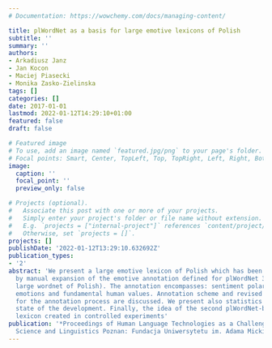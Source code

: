 ```yaml
---
# Documentation: https://wowchemy.com/docs/managing-content/

title: plWordNet as a basis for large emotive lexicons of Polish
subtitle: ''
summary: ''
authors:
- Arkadiusz Janz
- Jan Kocon
- Maciej Piasecki
- Monika Zasko-Zielinska
tags: []
categories: []
date: 2017-01-01
lastmod: 2022-01-12T14:29:10+01:00
featured: false
draft: false

# Featured image
# To use, add an image named `featured.jpg/png` to your page's folder.
# Focal points: Smart, Center, TopLeft, Top, TopRight, Left, Right, BottomLeft, Bottom, BottomRight.
image:
  caption: ''
  focal_point: ''
  preview_only: false

# Projects (optional).
#   Associate this post with one or more of your projects.
#   Simply enter your project's folder or file name without extension.
#   E.g. `projects = ["internal-project"]` references `content/project/deep-learning/index.md`.
#   Otherwise, set `projects = []`.
projects: []
publishDate: '2022-01-12T13:29:10.632692Z'
publication_types:
- '2'
abstract: 'We present a large emotive lexicon of Polish which has been constructed
  by manual expansion of the emotive annotation defined for plWordNet 3.0 emo (a very
  large wordnet of Polish). The annotation encompasses: sentiment polarity, basic
  emotions and fundamental human values. Annotation scheme and revised guidelines
  for the annotation process are discussed. We present also statistics for the contemporary
  state of the development. Finally, the idea of the second plWordNet-based emotive
  lexicon created in controlled experiments'
publication: '*Proceedings of Human Language Technologies as a Challenge for Computer
  Science and Linguistics Poznan: Fundacja Uniwersytetu im. Adama Mickiewicza w Poznaniu*'
---
```

